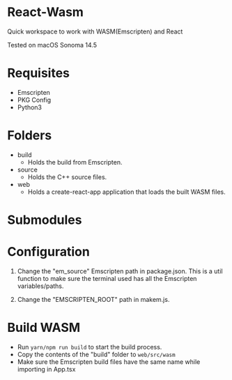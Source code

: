 # React-Wasm

Quick workspace to work with WASM(Emscripten) and React

Tested on macOS Sonoma 14.5

# Requisites

- Emscripten
- PKG Config
- Python3

# Folders

- build
  - Holds the build from Emscripten.
- source
  - Holds the C++ source files.
- web
  - Holds a create-react-app application that loads the built WASM files.

# Submodules

# Configuration

1. Change the "em_source" Emscripten path in package.json. This is a util function to make sure the terminal used has all the Emscripten variables/paths.

2. Change the "EMSCRIPTEN_ROOT" path in makem.js.

# Build WASM

- Run `yarn/npm run build` to start the build process.
- Copy the contents of the "build" folder to `web/src/wasm`
- Make sure the Emscripten build files have the same name while importing in App.tsx
